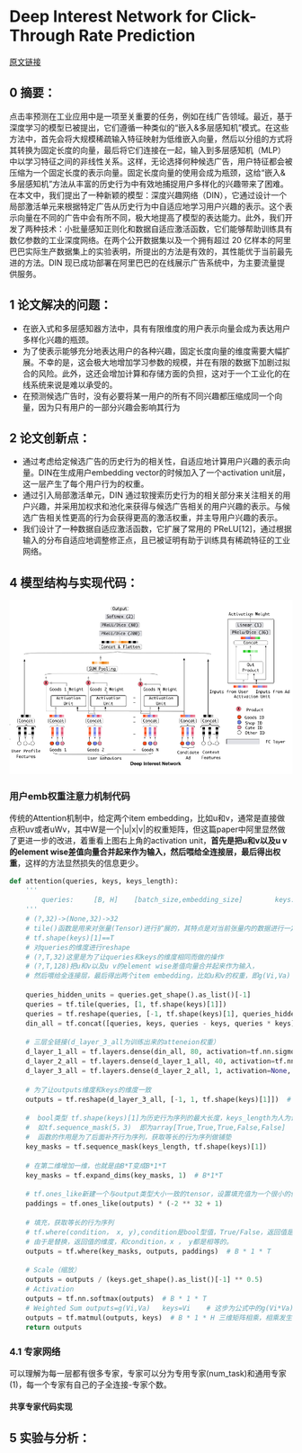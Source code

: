 # Deep Interest Network for Click-Through Rate Prediction
[原文链接](https://doi.org/10.1145/3383313.3412236)
## 0 摘要：
点击率预测在工业应用中是一项至关重要的任务，例如在线广告领域。最近，基于深度学习的模型已被提出，它们遵循一种类似的“嵌入&多层感知机”模式。在这些方法中，首先会将大规模稀疏输入特征映射为低维嵌入向量，然后以分组的方式将其转换为固定长度的向量，最后将它们连接在一起，输入到多层感知机（MLP）中以学习特征之间的非线性关系。这样，无论选择何种候选广告，用户特征都会被压缩为一个固定长度的表示向量。固定长度向量的使用会成为瓶颈，这给“嵌入&多层感知机”方法从丰富的历史行为中有效地捕捉用户多样化的兴趣带来了困难。在本文中，我们提出了一种新颖的模型：深度兴趣网络（DIN），它通过设计一个局部激活单元来根据特定广告从历史行为中自适应地学习用户兴趣的表示。这个表示向量在不同的广告中会有所不同，极大地提高了模型的表达能力。此外，我们开发了两种技术：小批量感知正则化和数据自适应激活函数，它们能够帮助训练具有数亿参数的工业深度网络。在两个公开数据集以及一个拥有超过 20 亿样本的阿里巴巴实际生产数据集上的实验表明，所提出的方法是有效的，其性能优于当前最先进的方法。DIN 现已成功部署在阿里巴巴的在线展示广告系统中，为主要流量提供服务。
## 1 论文解决的问题：
* 在嵌入式和多层感知器方法中，具有有限维度的用户表示向量会成为表达用户多样化兴趣的瓶颈。
* 为了使表示能够充分地表达用户的各种兴趣，固定长度向量的维度需要大幅扩展。不幸的是，这会极大地增加学习参数的规模，并在有限的数据下加剧过拟合的风险。此外，这还会增加计算和存储方面的负担，这对于一个工业化的在线系统来说是难以承受的。
* 在预测候选广告时，没有必要将某一用户的所有不同兴趣都压缩成同一个向量，因为只有用户的一部分兴趣会影响其行为
## 2 论文创新点：
* 通过考虑给定候选广告的历史行为的相关性，自适应地计算用户兴趣的表示向量。DIN在生成用户embedding vector的时候加入了一个activation unit层，这一层产生了每个用户行为的权重。
* 通过引入局部激活单元，DIN 通过软搜索历史行为的相关部分来关注相关的用户兴趣，并采用加权求和池化来获得与候选广告相关的用户兴趣的表示。与候选广告相关性更高的行为会获得更高的激活权重，并主导用户兴趣的表示。
* 我们设计了一种数据自适应激活函数，它扩展了常用的 PReLU[12]，通过根据输入的分布自适应地调整修正点，且已被证明有助于训练具有稀疏特征的工业网络。
## 4 模型结构与实现代码：
![输入图片说明](/imgs/2025-07-09/CG0JH6ExEsL5wPKH.png)

### 用户emb权重注意力机制代码
传统的Attention机制中，给定两个item embedding，比如u和v，通常是直接做点积uv或者uWv，其中W是一个|u|x|v|的权重矩阵，但这篇paper中阿里显然做了更进一步的改进，着重看上图右上角的activation unit，**首先是把u和v以及u v的element wise差值向量合并起来作为输入，然后喂给全连接层，最后得出权重**，这样的方法显然损失的信息更少。
```Python
def attention(queries, keys, keys_length):  
    '''  
        queries:     [B, H]    [batch_size,embedding_size]        keys:        [B, T, H]   [batch_size,T,embedding_size]        keys_length: [B]        [batch_size]        #T为历史行为序列长度  
    '''  
    # (?,32)->(None,32)->32  
    # tile()函数是用来对张量(Tensor)进行扩展的，其特点是对当前张量内的数据进行一定规则的复制。最终的输出张量维度不变  
    # tf.shape(keys)[1]==T  
    # 对queries的维度进行reshape  
    # (?,T,32)这里是为了让queries和keys的维度相同而做的操作  
    # (?,T,128)把u和v以及u v的element wise差值向量合并起来作为输入，  
    # 然后喂给全连接层，最后得出两个item embedding，比如u和v的权重，即g(Vi,Va)  
  
    queries_hidden_units = queries.get_shape().as_list()[-1]  
    queries = tf.tile(queries, [1, tf.shape(keys)[1]])  
    queries = tf.reshape(queries, [-1, tf.shape(keys)[1], queries_hidden_units])  
    din_all = tf.concat([queries, keys, queries - keys, queries * keys], axis=-1)  # B*T*4H  
  
    # 三层全链接(d_layer_3_all为训练出来的atteneion权重）  
    d_layer_1_all = tf.layers.dense(din_all, 80, activation=tf.nn.sigmoid, name='f1_att')  
    d_layer_2_all = tf.layers.dense(d_layer_1_all, 40, activation=tf.nn.sigmoid, name='f2_att')  
    d_layer_3_all = tf.layers.dense(d_layer_2_all, 1, activation=None, name='f3_att')  # B*T*1  
  
    # 为了让outputs维度和keys的维度一致  
    outputs = tf.reshape(d_layer_3_all, [-1, 1, tf.shape(keys)[1]])  # B*1*T  
  
    #  bool类型 tf.shape(keys)[1]为历史行为序列的最大长度，keys_length为人为设定的参数，  
    #  如tf.sequence_mask(5，3)  即为array[True,True,True,False,False]  
    #  函数的作用是为了后面补齐行为序列，获取等长的行为序列做铺垫  
    key_masks = tf.sequence_mask(keys_length, tf.shape(keys)[1])  
  
    # 在第二维增加一维，也就是由B*T变成B*1*T  
    key_masks = tf.expand_dims(key_masks, 1)  # B*1*T  
  
    # tf.ones_like新建一个与output类型大小一致的tensor，设置填充值为一个很小的值，而不是0,padding的mask后补一个很小的负数，这样softmax之后就会接近0  
    paddings = tf.ones_like(outputs) * (-2 ** 32 + 1)  
  
    # 填充，获取等长的行为序列  
    # tf.where(condition， x, y),condition是bool型值，True/False，返回值是对应元素，condition中元素为True的元素替换为x中的元素，为False的元素替换为y中对应元素  
    # 由于是替换，返回值的维度，和condition，x ， y都是相等的。  
    outputs = tf.where(key_masks, outputs, paddings)  # B * 1 * T  
  
    # Scale（缩放）  
    outputs = outputs / (keys.get_shape().as_list()[-1] ** 0.5)  
    # Activation  
    outputs = tf.nn.softmax(outputs)  # B * 1 * T  
    # Weighted Sum outputs=g(Vi,Va)   keys=Vi    # 这步为公式中的g(Vi*Va)*Vi  
    outputs = tf.matmul(outputs, keys)  # B * 1 * H 三维矩阵相乘，相乘发生在后两维，即 B * (( 1 * T ) * ( T * H ))  
    return outputs
```
### 4.1 专家网络
可以理解为每一层都有很多专家，专家可以分为专用专家(num_task)和通用专家(1)，每一个专家有自己的子全连接-专家个数。
#### 共享专家代码实现

## 5 实验与分析：

<!--stackedit_data:
eyJoaXN0b3J5IjpbLTE0OTE5ODU2MTIsLTEzNTU0ODUwNjksMT
M5NzE3NDY1MSw0MjM2OTM3ODcsNTQ1NzI4NTgxLDE1NDg1NTMx
MTZdfQ==
-->